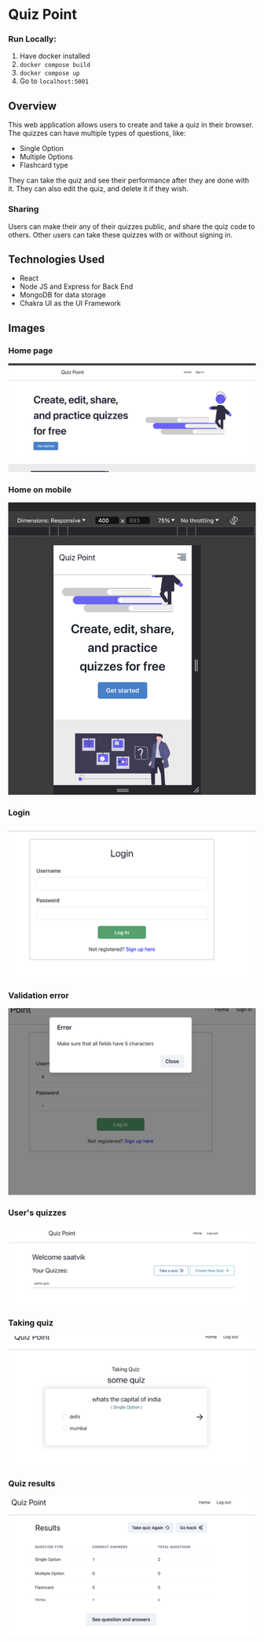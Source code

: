 # Quiz Point

### Run Locally:

1. Have docker installed
2. `docker compose build`
3. `docker compose up`
4. Go to `localhost:5001`

## Overview

This web application allows users to create and take a quiz in their browser. The quizzes can have multiple types 
of questions, like:
* Single Option 
* Multiple Options 
* Flashcard type

They can take the quiz and see their performance after they are done with it. They can also 
edit the quiz, and delete it if they wish. 

### Sharing 

Users can make their any of their quizzes public, and share the quiz code to others. 
Other users can take these quizzes with or without signing in.

## Technologies Used

* React 
* Node JS and Express for Back End 
* MongoDB for data storage 
* Chakra UI as the UI Framework

## Images

### Home page

![Home page](./images/home.png)

### Home on mobile

![Home on mobile](./images/home_mobile.png)

### Login

![Login](./images/login.png)

### Validation error

![Validation error](./images/validation_error.png)

### User's quizzes

![Quizzes list](./images/quizzes_list.png)

### Taking quiz

![Taking quiz](./images/taking_quiz.png)

### Quiz results

![Quiz results](./images/quiz_results.png)
